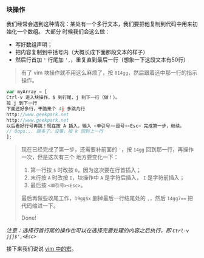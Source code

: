 ### 块操作

我们经常会遇到这种情况：某处有一个多行文本，我们要把他复制到代码中用来初始化一个数组。 大部分
时候我们会这么做：

- 写好数组声明；
- 把内容复制到中括号内（大概长成下面那段文本的样子）
- 然后行首加 `'` 行尾加 `',`，重复直到最后一行（想象一下这段文本有50行）

> 有了 vim 块操作就不用这么麻烦了，按 `014gg`，然后跟着选中那一行的指示操作。

```javascript
var myArray = [
Ctrl-v 进入块操作，$ 到行尾，j 到下一行（做！）。
按 j 到下一行
下面还好多行，干脆来个 4j 多跳几行
http://www.geekpark.net
http://www.geekpark.net
以后看好行号再跳！现在按 A 插入，输入 <单引号><逗号><Esc> 完成第一步，继续。
// Oops... 跳多了，没事，按 k 回到上一行
];
```

> 现在已经完成了第一步，还需要补前面的 `'`，按 `14gg` 回到那一行，再操作一次，但是这次有三个
> 地方要变化一下：
>
> 1. 第一行按 `$` 时改按 `0`，因为这次要在行首插入；
> 1. 末行按 `A` 时改按 `I`，块操作中 `A` 是字符后插入， `I` 是字符前插入；
> 1. 最后按 `<单引号><Esc>`。
>
> 最后再做些收尾工作，`19gg$x` 删掉最后一行结尾处的 `,`，然后 `14gg7==` 把代码缩进一下。
>
> Done!

_注意：选择行首行尾的操作也可以在选择完要处理的内容之后执行，即 `Ctrl-v jjj$',<Esc>`_

接下来我们说说 [vim 中的宏](file-seven.md)。
